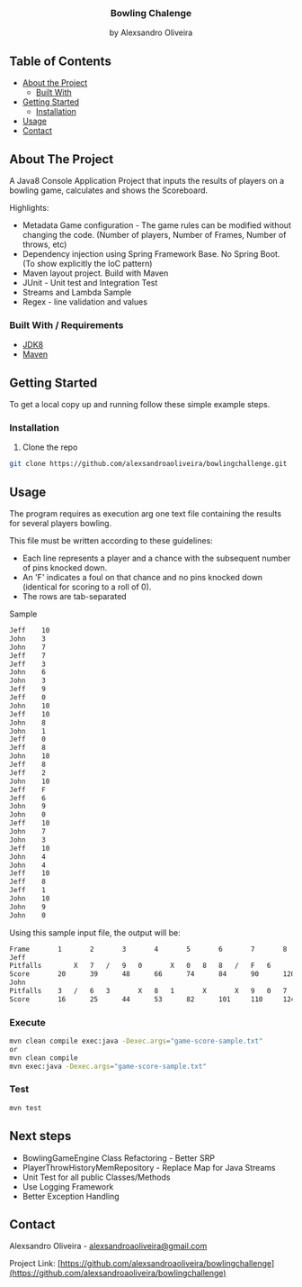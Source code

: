 <!-- PROJECT HEADER -->

<br />
<p align="center">
  <h3 align="center">Bowling Chalenge</h3>

  <p align="center">
    by Alexsandro Oliveira
  </p>
</p>


## Table of Contents

* [About the Project](#about-the-project)
  * [Built With](#built-with)
* [Getting Started](#getting-started)
  * [Installation](#installation)
* [Usage](#usage)
* [Contact](#contact)


## About The Project

A Java8 Console Application Project that inputs the results of players on a bowling game, calculates and shows the Scoreboard. 

Highlights:
* Metadata Game configuration - The game rules can be modified without changing the code. (Number of players, Number of Frames, Number of throws, etc)
* Dependency injection using Spring Framework Base. No Spring Boot. (To show explicitly the IoC pattern)
* Maven layout project. Build with Maven
* JUnit - Unit test and Integration Test
* Streams and Lambda Sample
* Regex - line validation and values


### Built With / Requirements

* [JDK8](https://www.oracle.com/java/technologies/javase-downloads.html#javasejdk)
* [Maven](https://maven.apache.org)


## Getting Started

To get a local copy up and running follow these simple example steps.

### Installation

1. Clone the repo

```sh
git clone https://github.com/alexsandroaoliveira/bowlingchallenge.git
```

## Usage

The program requires as execution arg one text file containing the results for several players bowling. 

This file must be written according to these guidelines:

* Each line represents a player and a chance with the subsequent number of pins
knocked down.
* An 'F' indicates a foul on that chance and no pins knocked down (identical for
scoring to a roll of 0).
* The rows are tab-separated

Sample

```sh
Jeff	10
John	3
John	7
Jeff	7
Jeff	3
John	6
John	3
Jeff	9
Jeff	0
John	10
Jeff	10
John	8
John	1
Jeff	0
Jeff	8
John	10
Jeff	8
Jeff	2
John	10
Jeff	F
Jeff	6
John	9
John	0
Jeff	10
John	7
John	3
Jeff	10
John	4
John	4
Jeff	10
Jeff	8
Jeff	1
John	10
John	9
John	0
```

Using this sample input file, the output will be:

```sh
Frame		1		2		3		4		5		6		7		8		9		10
Jeff
Pitfalls		X	7	/	9	0		X	0	8	8	/	F	6		X		X	X	8	1	
Score		20		39		48		66		74		84		90		120		148		167
John
Pitfalls	3	/	6	3		X	8	1		X		X	9	0	7	/	4	4	X	9	0	
Score		16		25		44		53		82		101		110		124		132		151
```

### Execute

```sh
mvn clean compile exec:java -Dexec.args="game-score-sample.txt" 
or
mvn clean compile 
mvn exec:java -Dexec.args="game-score-sample.txt" 
```

### Test

```sh
mvn test 
```
## Next steps

* BowlingGameEngine Class Refactoring - Better SRP
* PlayerThrowHistoryMemRepository - Replace Map for Java Streams
* Unit Test for all public Classes/Methods
* Use Logging Framework
* Better Exception Handling

## Contact

Alexsandro Oliveira - alexsandroaoliveira@gmail.com

Project Link: [https://github.com/alexsandroaoliveira/bowlingchallenge](https://github.com/alexsandroaoliveira/bowlingchallenge)